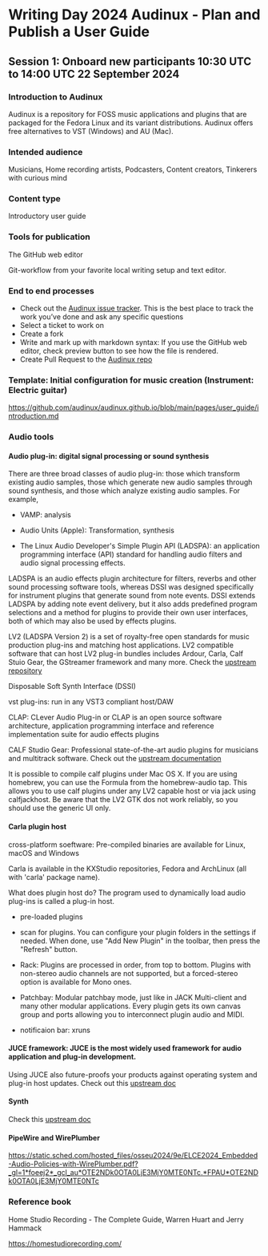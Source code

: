 # Writing Day 2024 Audinux - Plan and Publish a User Guide

## Session 1: Onboard new participants 10:30 UTC to 14:00 UTC 22 September 2024

### Introduction to Audinux

Audinux is a repository for FOSS music applications and plugins that are packaged for the Fedora Linux and its variant distributions. Audinux offers free alternatives to VST (Windows) and AU (Mac).
    
### Intended audience

Musicians, Home recording artists, Podcasters, Content creators, Tinkerers with curious mind
    
### Content type

Introductory user guide

### Tools for publication

The GitHub web editor

Git-workflow from your favorite local writing setup and text editor.
    
### End to end processes

- Check out the [Audinux issue tracker](https://github.com/audinux/audinux.github.io/issues/created_by/hankuoffroad). This is the best place to track the work you’ve done and ask any specific questions
- Select a ticket to work on
- Create a fork
- Write and mark up with markdown syntax: If you use the GitHub web editor, check preview button to see how the file is rendered.
- Create Pull Request to the [Audinux repo](https://github.com/audinux/audinux.github.io/tree/main/pages/user_guide)

### Template: Initial configuration for music creation (Instrument: Electric guitar)

https://github.com/audinux/audinux.github.io/blob/main/pages/user_guide/introduction.md
    
### Audio tools

#### Audio plug-in: digital signal processing or sound synthesis

There are three broad classes of audio plug-in: those which transform existing audio samples, those which generate new audio samples through sound synthesis, and those which analyze existing audio samples. For example,

- VAMP: analysis

- Audio Units (Apple): Transformation, synthesis

- The Linux Audio Developer's Simple Plugin API (LADSPA): an application programming interface (API) standard for handling audio filters and audio signal processing effects.

LADSPA is an audio effects plugin architecture for filters, reverbs and other sound processing software tools, whereas DSSI was designed specifically for instrument plugins that generate sound from note events. DSSI extends LADSPA by adding note event delivery, but it also adds predefined program selections and a method for plugins to provide their own user interfaces, both of which may also be used by effects plugins.

LV2 (LADSPA Version 2) is a set of royalty-free open standards for music production plug-ins and matching host applications. LV2 compatible software that can host LV2 plug-in bundles includes Ardour, Carla, Calf Stuio Gear, the GStreamer framework and many more. Check the [upstream repository](https://gitlab.com/lv2/lv2)

Disposable Soft Synth Interface (DSSI)

vst plug-ins: run in any VST3 compliant host/DAW

CLAP: CLever Audio Plug-in or CLAP is an open source software architecture, application programming interface and reference implementation suite for audio effects plugins

CALF Studio Gear: Professional state-of-the-art audio plugins for musicians and multitrack software. Check out the [upstream documentation](http://calf-studio-gear.org/)

It is possible to compile calf plugins under Mac OS X. If you are using homebrew, you can use the Formula from the homebrew-audio tap. This allows you to use calf plugins under any LV2 capable host or via jack using calfjackhost. Be aware that the LV2 GTK dos not work reliably, so you should use the generic UI only.

#### Carla plugin host

cross-platform soeftware: Pre-compiled binaries are available for Linux, macOS and Windows

Carla is available in the KXStudio repositories, Fedora and ArchLinux (all with 'carla' package name).

What does plugin host do? The program used to dynamically load audio plug-ins is called a plug-in host.

- pre-loaded plugins

- scan for plugins.
You can configure your plugin folders in the settings if needed. When done, use "Add New Plugin" in the toolbar, then press the "Refresh" button.

- Rack:
Plugins are processed in order, from top to bottom.
Plugins with non-stereo audio channels are not supported, but a forced-stereo option is available for Mono ones.

- Patchbay:
Modular patchbay mode, just like in JACK Multi-client and many other modular applications.
Every plugin gets its own canvas group and ports allowing you to interconnect plugin audio and MIDI.

- notificaion bar: xruns

#### JUCE framework: JUCE is the most widely used framework for audio application and plug-in development.

Using JUCE also future-proofs your products against operating system and plug-in host updates. Check out this [upstream doc](https://forum.juce.com/)

#### Synth

Check this [upstream doc](https://github.com/ardura/Actuate)

#### PipeWire and WirePlumber

https://static.sched.com/hosted_files/osseu2024/9e/ELCE2024_Embedded-Audio-Policies-with-WirePlumber.pdf?_gl=1*foeej2*_gcl_au*OTE2NDk0OTA0LjE3MjY0MTE0NTc.*FPAU*OTE2NDk0OTA0LjE3MjY0MTE0NTc

### Reference book

Home Studio Recording - The Complete Guide, Warren Huart and Jerry Hammack

https://homestudiorecording.com/
